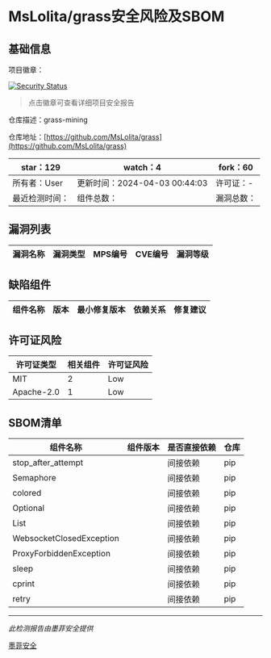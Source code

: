 # MsLolita/grass安全风险及SBOM

## 基础信息

项目徽章：

[![Security Status](https://www.murphysec.com/platform3/v31/badge/1775230919520825344.svg)](https://www.murphysec.com/console/report/1774867536906027008/1775230919520825344)

> 点击徽章可查看详细项目安全报告

仓库描述：grass-mining

仓库地址：[https://github.com/MsLolita/grass](https://github.com/MsLolita/grass)

| star：129 | watch：4 | fork：60 |
| ----------- | -------------- | ------------ |
| 所有者：User | 更新时间：2024-04-03 00:44:03 | 许可证：- |
| 最近检测时间： | 组件总数： | 漏洞总数： |




## 漏洞列表

| 漏洞名称 | 漏洞类型 | MPS编号 | CVE编号 | 漏洞等级 |
| ------- | ------ | ------- | ------ | ----- |





## 缺陷组件

| 组件名称 | 版本 | 最小修复版本 | 依赖关系 | 修复建议 |
| -------- | ---- | ------------ | -------- | -------- |





## 许可证风险

| 许可证类型 | 相关组件 | 许可证风险 |
| ---------- | -------- | ---------- |
|MIT|2|Low|
|Apache-2.0|1|Low|




## SBOM清单

| 组件名称 | 组件版本 | 是否直接依赖 | 仓库 |
| -------- | -------- | ------------ | ---- |
|stop_after_attempt||间接依赖|pip|
|Semaphore||间接依赖|pip|
|colored||间接依赖|pip|
|Optional||间接依赖|pip|
|List||间接依赖|pip|
|WebsocketClosedException||间接依赖|pip|
|ProxyForbiddenException||间接依赖|pip|
|sleep||间接依赖|pip|
|cprint||间接依赖|pip|
|retry||间接依赖|pip|


------

*此检测报告由墨菲安全提供*

[墨菲安全](www.murphysec.com)